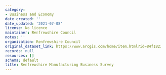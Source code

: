 ```yaml
---
category:
- Business and Economy
date_created: ''
date_updated: '2021-07-08'
license: No licence
maintainer: Renfrewshire Council
notes: ''
organization: Renfrewshire Council
original_dataset_link: https://www.arcgis.com/home/item.html?id=84f1823966ba442eb9f58993bcc15e3f
records: null
resources: []
schema: default
title: Renfrewshire Manufacturing Business Survey
---
```

